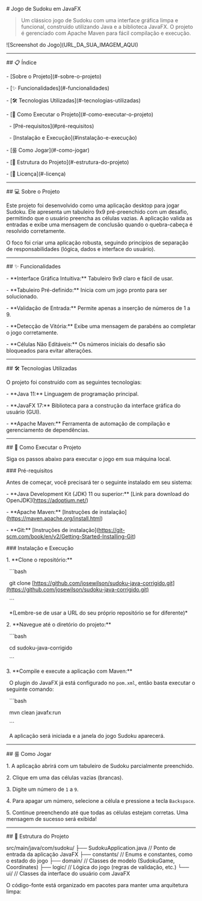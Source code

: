 \# Jogo de Sudoku em JavaFX



> Um clássico jogo de Sudoku com uma interface gráfica limpa e funcional, construído utilizando Java e a biblioteca JavaFX. O projeto é gerenciado com Apache Maven para fácil compilação e execução.



!\[Screenshot do Jogo](URL\_DA\_SUA\_IMAGEM\_AQUI)



---



\## 📋 Índice



\- \[Sobre o Projeto](#-sobre-o-projeto)

\- \[✨ Funcionalidades](#-funcionalidades)

\- \[🛠️ Tecnologias Utilizadas](#-tecnologias-utilizadas)

\- \[🚀 Como Executar o Projeto](#-como-executar-o-projeto)

&nbsp; - \[Pré-requisitos](#pré-requisitos)

&nbsp; - \[Instalação e Execução](#instalação-e-execução)

\- \[룰 Como Jogar](#-como-jogar)

\- \[📂 Estrutura do Projeto](#-estrutura-do-projeto)

\- \[📄 Licença](#-licença)



---



\## 💻 Sobre o Projeto



Este projeto foi desenvolvido como uma aplicação desktop para jogar Sudoku. Ele apresenta um tabuleiro 9x9 pré-preenchido com um desafio, permitindo que o usuário preencha as células vazias. A aplicação valida as entradas e exibe uma mensagem de conclusão quando o quebra-cabeça é resolvido corretamente.



O foco foi criar uma aplicação robusta, seguindo princípios de separação de responsabilidades (lógica, dados e interface do usuário).



---



\## ✨ Funcionalidades



\-   \*\*Interface Gráfica Intuitiva:\*\* Tabuleiro 9x9 claro e fácil de usar.

\-   \*\*Tabuleiro Pré-definido:\*\* Inicia com um jogo pronto para ser solucionado.

\-   \*\*Validação de Entrada:\*\* Permite apenas a inserção de números de 1 a 9.

\-   \*\*Detecção de Vitória:\*\* Exibe uma mensagem de parabéns ao completar o jogo corretamente.

\-   \*\*Células Não Editáveis:\*\* Os números iniciais do desafio são bloqueados para evitar alterações.



---



\## 🛠️ Tecnologias Utilizadas



O projeto foi construído com as seguintes tecnologias:



\-   \*\*Java 11:\*\* Linguagem de programação principal.

\-   \*\*JavaFX 17:\*\* Biblioteca para a construção da interface gráfica do usuário (GUI).

\-   \*\*Apache Maven:\*\* Ferramenta de automação de compilação e gerenciamento de dependências.



---



\## 🚀 Como Executar o Projeto



Siga os passos abaixo para executar o jogo em sua máquina local.



\### Pré-requisitos



Antes de começar, você precisará ter o seguinte instalado em seu sistema:



\-   \*\*Java Development Kit (JDK) 11 ou superior:\*\* \[Link para download do OpenJDK](https://adoptium.net/)

\-   \*\*Apache Maven:\*\* \[Instruções de instalação](https://maven.apache.org/install.html)

\-   \*\*Git:\*\* \[Instruções de instalação](https://git-scm.com/book/en/v2/Getting-Started-Installing-Git)



\### Instalação e Execução



1\.  \*\*Clone o repositório:\*\*

&nbsp;   ```bash

&nbsp;   git clone \[https://github.com/josewilson/sudoku-java-corrigido.git](https://github.com/josewilson/sudoku-java-corrigido.git)

&nbsp;   ```

&nbsp;   \*(Lembre-se de usar a URL do seu próprio repositório se for diferente)\*



2\.  \*\*Navegue até o diretório do projeto:\*\*

&nbsp;   ```bash

&nbsp;   cd sudoku-java-corrigido

&nbsp;   ```



3\.  \*\*Compile e execute a aplicação com Maven:\*\*

&nbsp;   O plugin do JavaFX já está configurado no `pom.xml`, então basta executar o seguinte comando:

&nbsp;   ```bash

&nbsp;   mvn clean javafx:run

&nbsp;   ```

&nbsp;   A aplicação será iniciada e a janela do jogo Sudoku aparecerá.



---



\## 룰 Como Jogar



1\.  A aplicação abrirá com um tabuleiro de Sudoku parcialmente preenchido.

2\.  Clique em uma das células vazias (brancas).

3\.  Digite um número de `1` a `9`.

4\.  Para apagar um número, selecione a célula e pressione a tecla `Backspace`.

5\.  Continue preenchendo até que todas as células estejam corretas. Uma mensagem de sucesso será exibida!



---



\## 📂 Estrutura do Projeto


src/main/java/com/sudoku/
├── SudokuApplication.java       // Ponto de entrada da aplicação JavaFX
├── constants/                   // Enums e constantes, como o estado do jogo
├── domain/                      // Classes de modelo (SudokuGame, Coordinates)
├── logic/                       // Lógica do jogo (regras de validação, etc.)
└── ui/                          // Classes da interface do usuário com JavaFX


O código-fonte está organizado em pacotes para manter uma arquitetura limpa:

